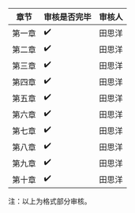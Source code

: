 |章节  |审核是否完毕  |审核人|
|--|--|--|
|第一章|✔️|田思洋|
|第二章|✔️|田思洋|
|第三章|✔️|田思洋|
|第四章|✔️|田思洋|
|第五章|✔️|田思洋|
|第六章|✔️|田思洋|
|第七章|✔️|田思洋|
|第八章|✔️|田思洋|
|第九章|✔️|田思洋|
|第十章|✔️|田思洋|

注：以上为格式部分审核。
